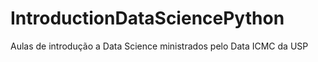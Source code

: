 # IntroductionDataSciencePython
Aulas de introdução a Data Science ministrados pelo Data ICMC da USP

